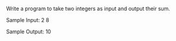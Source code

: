 Write a program to take two integers as input and output their sum. 

Sample Input:
2 
8

Sample Output: 
10

